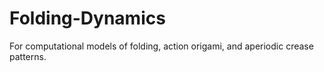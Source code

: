 # Folding-Dynamics

For computational models of folding, action origami, and aperiodic crease patterns.
